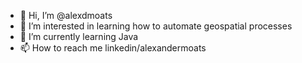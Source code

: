 - 👋 Hi, I’m @alexdmoats
- 👀 I’m interested in learning how to automate geospatial processes
- 🌱 I’m currently learning Java
- 📫 How to reach me linkedin/alexandermoats

<!---
alexdmoats/alexdmoats is a ✨ special ✨ repository because its `README.md` (this file) appears on your GitHub profile.
You can click the Preview link to take a look at your changes.
--->

